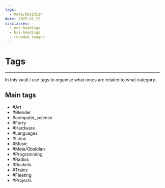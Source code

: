 ```yaml
---
tags:
  - Meta/Obsidian
date: 2025-01-22
cssclasses:
  - neo-headings
  - bai-headings
  - rounded-images
---
```

# Tags

***
In this vault I use tags to organise what notes are related to what category.

## Main tags 
- #Art 
-  #Blender 
-  #computer_science 
-  #Furry 
- #Hardware 
- #Languages 
- #Linux 
- #Music 
- #Meta/Obsidian 
- #Programming 
- #Radios 
- #Rockets 
- #Trains 
- #Fleeting 
- #Projects 